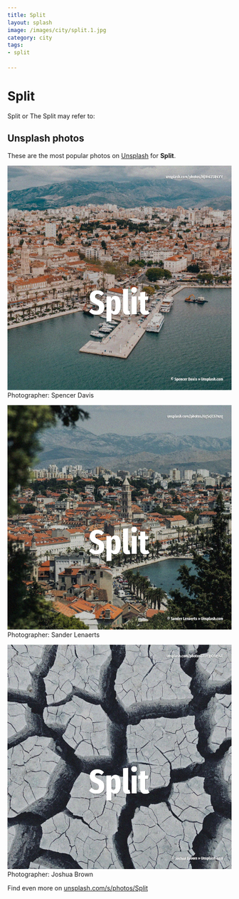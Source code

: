 ```yaml
---
title: Split
layout: splash
image: /images/city/split.1.jpg
category: city
tags:
- split

---
```

# Split

Split or The Split may refer to:

 
## Unsplash photos
These are the most popular photos on [Unsplash](https://unsplash.com) for **Split**.
 
![Split](/images/city/split.1.jpg)
Photographer:  Spencer Davis
 
![Split](/images/city/split.2.jpg)
Photographer:  Sander Lenaerts
 
![Split](/images/city/split.3.jpg)
Photographer:  Joshua Brown
 
Find even more on [unsplash.com/s/photos/Split](https://unsplash.com/s/photos/Split)
 
